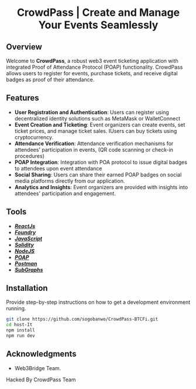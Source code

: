 # <h1 align="center"> CrowdPass | Create and Manage Your Events Seamlessly </h1>



## Overview

Welcome to **CrowdPass**, a robust web3 event ticketing application with integrated Proof of Attendance Protocol (POAP) functionality. CrowdPass allows users to register for events, purchase tickets, and receive digital badges as proof of their attendance. 

## Features

- **User Registration and Authentication**: Users can register using decentralized identity solutions such as MetaMask or WalletConnect
- **Event Creation and Ticketing**: Event organizers can create events, set ticket prices, and manage ticket sales. IUsers can buy tickets using cryptocurrency.
- **Attendance Verification**: Attendance verification mechanisms for attendees' participation in events, (QR code scanning or check-in procedures)
- **POAP Integration**: Integration with POA protocol to issue digital badges to attendees upon event attendance
- **Social Sharing**: Users can share their earned POAP badges on social media platforms directly from our application.
- **Analytics and Insights**: Event organizers are provided with insights into attendees' participation and engagement.

## Tools

- [**_ReactJs_**](https://react.dev/)
- [**_Foundry_**](https://book.getfoundry.sh/)
- [**_JavaScript_**](https://www.javascript.com/)
- [**_Solidity_**](https://soliditylang.org/)
- [**_NodeJS_**](https://nodejs.org/en)
- [**_POAP_**](https://poap.xyz/)
- [**_Postman_**](https://www.postman.com/)
- [**_SubGraphs_**](https://thegraph.com/studio/)

## Installation

Provide step-by-step instructions on how to get a development environment running.

```bash
git clone https://github.com/sogobanwo/CrowdPass-BTCFi.git
cd host-It
npm install
npm run dev
```

## Acknowledgments

- Web3Bridge Team.

Hacked By CrowdPass Team

